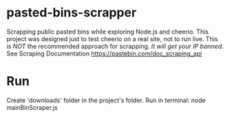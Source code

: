 # pasted-bins-scrapper
Scrapping public pasted bins while exploring Node.js and cheerio. 
This project was designed just to test cheerio on a real site, not to run live.
This is *NOT* the recommended approach for scrapping. *It will get your IP banned.* 
See Scraping Documentation https://pastebin.com/doc_scraping_api

# Run
Create 'downloads' folder in the project's folder.
Run in terminal: node mainBinScraper.js
